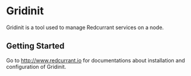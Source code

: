 # Gridinit

Gridinit is a tool used to manage Redcurrant services on a node.

## Getting Started

Go to http://www.redcurrant.io for documentations about installation and configuration of Gridinit.
